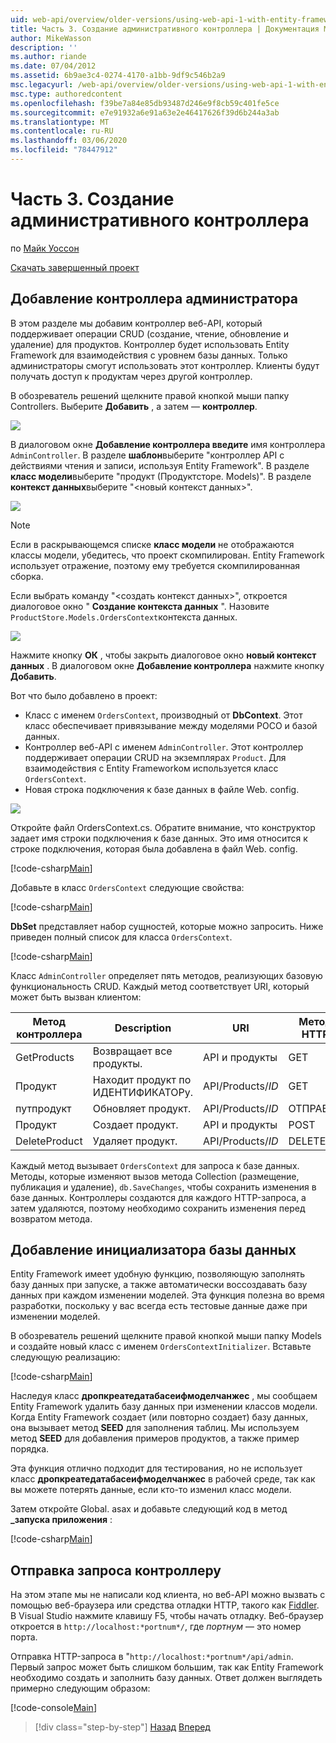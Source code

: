 ```yaml
---
uid: web-api/overview/older-versions/using-web-api-1-with-entity-framework-5/using-web-api-with-entity-framework-part-3
title: Часть 3. Создание административного контроллера | Документация Майкрософт
author: MikeWasson
description: ''
ms.author: riande
ms.date: 07/04/2012
ms.assetid: 6b9ae3c4-0274-4170-a1bb-9df9c546b2a9
msc.legacyurl: /web-api/overview/older-versions/using-web-api-1-with-entity-framework-5/using-web-api-with-entity-framework-part-3
msc.type: authoredcontent
ms.openlocfilehash: f39be7a84e85db93487d246e9f8cb59c401fe5ce
ms.sourcegitcommit: e7e91932a6e91a63e2e46417626f39d6b244a3ab
ms.translationtype: MT
ms.contentlocale: ru-RU
ms.lasthandoff: 03/06/2020
ms.locfileid: "78447912"
---
```

# <a name="part-3-creating-an-admin-controller"></a>Часть 3. Создание административного контроллера

по [Майк Уоссон](https://github.com/MikeWasson)

[Скачать завершенный проект](https://code.msdn.microsoft.com/ASP-NET-Web-API-with-afa30545)

## <a name="add-an-admin-controller"></a>Добавление контроллера администратора

В этом разделе мы добавим контроллер веб-API, который поддерживает операции CRUD (создание, чтение, обновление и удаление) для продуктов. Контроллер будет использовать Entity Framework для взаимодействия с уровнем базы данных. Только администраторы смогут использовать этот контроллер. Клиенты будут получать доступ к продуктам через другой контроллер.

В обозреватель решений щелкните правой кнопкой мыши папку Controllers. Выберите **Добавить** , а затем — **контроллер**.

![](using-web-api-with-entity-framework-part-3/_static/image1.png)

В диалоговом окне **Добавление контроллера введите** имя контроллера `AdminController`. В разделе **шаблон**выберите &quot;контроллер API с действиями чтения и записи, используя Entity Framework&quot;. В разделе **класс модели**выберите "продукт (Продуктсторе. Models)". В разделе **контекст данных**выберите "&lt;новый контекст данных&gt;".

![](using-web-api-with-entity-framework-part-3/_static/image2.png)

> [!NOTE]
> Если в раскрывающемся списке **класс модели** не отображаются классы модели, убедитесь, что проект скомпилирован. Entity Framework использует отражение, поэтому ему требуется скомпилированная сборка.

Если выбрать команду "&lt;создать контекст данных&gt;", откроется диалоговое окно " **Создание контекста данных** ". Назовите `ProductStore.Models.OrdersContext`контекста данных.

![](using-web-api-with-entity-framework-part-3/_static/image3.png)

Нажмите кнопку **ОК** , чтобы закрыть диалоговое окно **новый контекст данных** . В диалоговом окне **Добавление контроллера** нажмите кнопку **Добавить**.

Вот что было добавлено в проект:

- Класс с именем `OrdersContext`, производный от **DbContext**. Этот класс обеспечивает привязывание между моделями POCO и базой данных.
- Контроллер веб-API с именем `AdminController`. Этот контроллер поддерживает операции CRUD на экземплярах `Product`. Для взаимодействия с Entity Frameworkом используется класс `OrdersContext`.
- Новая строка подключения к базе данных в файле Web. config.

![](using-web-api-with-entity-framework-part-3/_static/image4.png)

Откройте файл OrdersContext.cs. Обратите внимание, что конструктор задает имя строки подключения к базе данных. Это имя относится к строке подключения, которая была добавлена в файл Web. config.

[!code-csharp[Main](using-web-api-with-entity-framework-part-3/samples/sample1.cs)]

Добавьте в класс `OrdersContext` следующие свойства:

[!code-csharp[Main](using-web-api-with-entity-framework-part-3/samples/sample2.cs)]

**DbSet** представляет набор сущностей, которые можно запросить. Ниже приведен полный список для класса `OrdersContext`.

[!code-csharp[Main](using-web-api-with-entity-framework-part-3/samples/sample3.cs)]

Класс `AdminController` определяет пять методов, реализующих базовую функциональность CRUD. Каждый метод соответствует URI, который может быть вызван клиентом:

| Метод контроллера | Description | URI | Метод HTTP |
| --- | --- | --- | --- |
| GetProducts | Возвращает все продукты. | API и продукты | GET |
| Продукт | Находит продукт по ИДЕНТИФИКАТОРу. | API/Products/*ID* | GET |
| путпродукт | Обновляет продукт. | API/Products/*ID* | ОТПРАВКА |
| Продукт | Создает продукт. | API и продукты | POST |
| DeleteProduct | Удаляет продукт. | API/Products/*ID* | DELETE |

Каждый метод вызывает `OrdersContext` для запроса к базе данных. Методы, которые изменяют вызов метода Collection (размещение, публикация и удаление), `db.SaveChanges`, чтобы сохранить изменения в базе данных. Контроллеры создаются для каждого HTTP-запроса, а затем удаляются, поэтому необходимо сохранить изменения перед возвратом метода.

## <a name="add-a-database-initializer"></a>Добавление инициализатора базы данных

Entity Framework имеет удобную функцию, позволяющую заполнять базу данных при запуске, а также автоматически воссоздавать базу данных при каждом изменении моделей. Эта функция полезна во время разработки, поскольку у вас всегда есть тестовые данные даже при изменении моделей.

В обозреватель решений щелкните правой кнопкой мыши папку Models и создайте новый класс с именем `OrdersContextInitializer`. Вставьте следующую реализацию:

[!code-csharp[Main](using-web-api-with-entity-framework-part-3/samples/sample4.cs)]

Наследуя класс **дропкреатедатабасеифмоделчанжес** , мы сообщаем Entity Framework удалить базу данных при изменении классов модели. Когда Entity Framework создает (или повторно создает) базу данных, она вызывает метод **SEED** для заполнения таблиц. Мы используем метод **SEED** для добавления примеров продуктов, а также пример порядка.

Эта функция отлично подходит для тестирования, но не использует класс **дропкреатедатабасеифмоделчанжес** в рабочей среде, так как вы можете потерять данные, если кто-то изменил класс модели.

Затем откройте Global. asax и добавьте следующий код в метод **\_запуска приложения** :

[!code-csharp[Main](using-web-api-with-entity-framework-part-3/samples/sample5.cs)]

## <a name="send-a-request-to-the-controller"></a>Отправка запроса контроллеру

На этом этапе мы не написали код клиента, но веб-API можно вызвать с помощью веб-браузера или средства отладки HTTP, такого как [Fiddler](http://www.fiddler2.com/fiddler2/). В Visual Studio нажмите клавишу F5, чтобы начать отладку. Веб-браузер откроется в `http://localhost:*portnum*/`, где *портнум* — это номер порта.

Отправка HTTP-запроса в "`http://localhost:*portnum*/api/admin`. Первый запрос может быть слишком большим, так как Entity Framework необходимо создать и заполнить базу данных. Ответ должен выглядеть примерно следующим образом:

[!code-console[Main](using-web-api-with-entity-framework-part-3/samples/sample6.cmd)]

> [!div class="step-by-step"]
> [Назад](using-web-api-with-entity-framework-part-2.md)
> [Вперед](using-web-api-with-entity-framework-part-4.md)
